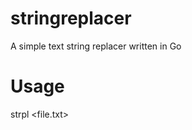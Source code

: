 # stringreplacer
A simple text string replacer written in Go

# Usage
strpl <old-string> <new-string> <file.txt>
